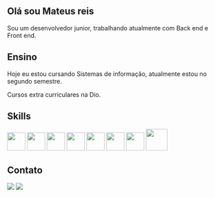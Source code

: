 
## Olá sou Mateus reis 
Sou um desenvolvedor junior, trabalhando atualmente com Back end e Front end.

## Ensino 
Hoje eu estou cursando Sistemas de informação, atualmente estou no segundo semestre.

Cursos extra curriculares na Dio. 

## Skills  
<div style="display: inline_block"<br>
<img height="42" width="42" src= https://cdn.jsdelivr.net/gh/devicons/devicon/icons/cplusplus/cplusplus-original.svg>
<img height="42" width="42" src= https://user-images.githubusercontent.com/96626824/147365701-7fab6b98-7cd0-47ea-8698-f4d5c4c04ecf.png>
<img height="42" width="42" src= https://user-images.githubusercontent.com/96626824/147365963-e5cb7e2b-e08e-4f9e-a363-17926e5dae3b.png>
<img height="42" width="42" src= https://user-images.githubusercontent.com/96626824/147366041-0f7afaca-582a-4e38-840e-2b82ac243a3d.png>
<img height="42" width="42" src= https://cdn.jsdelivr.net/gh/devicons/devicon/icons/javascript/javascript-original.svg>  
<img height="42" width="42" src= https://cdn.jsdelivr.net/gh/devicons/devicon/icons/java/java-original-wordmark.svg>  
<img height="42" width="42" src= https://cdn.jsdelivr.net/gh/devicons/devicon/icons/php/php-original.svg>
<img height="50" width="50" src= https://cdn.jsdelivr.net/gh/devicons/devicon/icons/microsoftsqlserver/microsoftsqlserver-plain-wordmark.svg>
</div>
  
## Contato
<div>
<a href = mailto:mateus_reis_silva@hotmail.com><img src= "https://img.shields.io/badge/Microsoft_Outlook-0078D4?style=for-the-badge&logo=microsoft-outlook&logoColor=white" target="_blank"></a> 
<a href="https://www.linkedin.com/in/mateus-dos-reis-653b24223/" target="_blank"><img src= "https://img.shields.io/badge/LinkedIn-0077B5?style=for-the-badge&logo=linkedin&logoColor=white" target="_blank"></a>  

